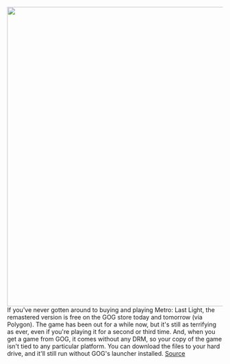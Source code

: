 <img src='https://cdn.vox-cdn.com/thumbor/6ZZgpV6lN-asd9qv3TMwMdTc13M=/0x0:1100x619/1200x800/filters:focal(462x222:638x398)/cdn.vox-cdn.com/uploads/chorus_image/image/68599608/METRO-LL-E3-2012-ONLINE-2.0.jpg' width='700px' /><br/>
If you've never gotten around to buying and playing Metro: Last Light, the remastered version is free on the GOG store today and tomorrow (via Polygon). The game has been out for a while now, but it's still as terrifying as ever, even if you're playing it for a second or third time. And, when you get a game from GOG, it comes without any DRM, so your copy of the game isn't tied to any particular platform. You can download the files to your hard drive, and it'll still run without GOG's launcher installed.
<a href='https://www.theverge.com/good-deals/2020/12/30/22206586/metro-last-light-redux-free-on-gog-steam-sale'> Source <a/>